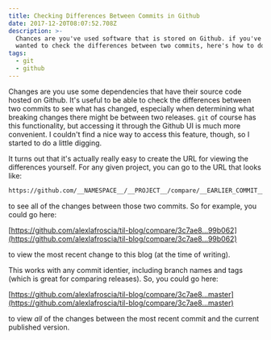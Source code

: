 ```yaml
---
title: Checking Differences Between Commits in Github
date: 2017-12-20T08:07:52.708Z
description: >-
  Chances are you've used software that is stored on Github. if you've ever
  wanted to check the differences between two commits, here's how to do it.
tags:
  - git
  - github
---
```


Changes are you use some dependencies that have their source code hosted on Github. It's useful to be able to check the differences between two commits to see what has changed, especially when determining what breaking changes there might be between two releases. `git` of course has this functionality, but accessing it through the Github UI is much more convenient. I couldn't find a nice way to access this feature, though, so I started to do a little digging.

It turns out that it's actually really easy to create the URL for viewing the differences yourself. For any given project, you can go to the URL that looks like:

```txt
https://github.com/__NAMESPACE__/__PROJECT__/compare/__EARLIER_COMMIT__...__LATER_COMMIT__
```

to see all of the changes between those two commits. So for example, you could go here:

[https://github.com/alexlafroscia/til-blog/compare/3c7ae8...99b062](https://github.com/alexlafroscia/til-blog/compare/3c7ae8...99b062)

to view the most recent change to this blog (at the time of writing).

This works with any commit identier, including branch names and tags (which is great for comparing releases). So, you could go here:

[https://github.com/alexlafroscia/til-blog/compare/3c7ae8...master](https://github.com/alexlafroscia/til-blog/compare/3c7ae8...master)

to view _all_ of the changes between the most recent commit and the current published version.
